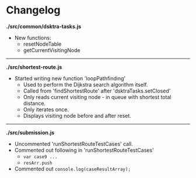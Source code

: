 # Changelog

**./src/common/dsktra-tasks.js**
* New functions:
	* resetNodeTable
	* getCurrentVisitingNode

---

**./src/shortest-route.js**
* Started writing new function 'loopPathfinding'
	* Used to perform the Dijkstra search algorithm itself.
	* Called from 'findShortestRoute' after 'dsktraTasks.setClosed'
	* Only reads current visiting node - in queue with shortest total distance.
	* Only iterates once.
	* Displays visiting node before and after reset.

---

**./src/submission.js**
* Uncommented 'runShortestRouteTestCases' call.
* Commented out following in 'runShortestRouteTestCases'
	* `var case9 ...`
	* `resArr.push`
* Commented out `console.log(caseResultArray);`